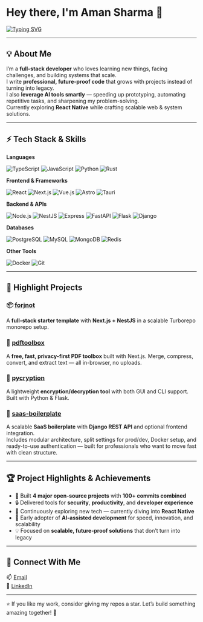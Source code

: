 # Hey there, I'm Aman Sharma 👋

[![Typing SVG](https://readme-typing-svg.herokuapp.com?font=Fira+Code&size=22&pause=1000&color=4AD991&width=650&lines=Full-stack+Developer+%7C+Builder+of+Scalable+Systems;Always+learning+%7C+Always+growing;Writing+code+that+stays+future-proof+%F0%9F%9A%80)](https://git.io/typing-svg)

---

## 💡 About Me  
I’m a **full-stack developer** who loves learning new things, facing challenges, and building systems that scale.  
I write **professional, future-proof code** that grows with projects instead of turning into legacy.  
I also **leverage AI tools smartly** — speeding up prototyping, automating repetitive tasks, and sharpening my problem-solving.  
Currently exploring **React Native** while crafting scalable web & system solutions.  

---

## ⚡ Tech Stack & Skills  

**Languages** 

![TypeScript](https://img.shields.io/badge/-TypeScript-3178C6?logo=typescript&logoColor=white) 
![JavaScript](https://img.shields.io/badge/-JavaScript-F7DF1E?logo=javascript&logoColor=black) 
![Python](https://img.shields.io/badge/-Python-3776AB?logo=python&logoColor=white) 
![Rust](https://img.shields.io/badge/-Rust-000000?logo=rust&logoColor=white)  

**Frontend & Frameworks**  

![React](https://img.shields.io/badge/-React-61DAFB?logo=react&logoColor=black) 
![Next.js](https://img.shields.io/badge/-Next.js-000000?logo=nextdotjs&logoColor=white) 
![Vue.js](https://img.shields.io/badge/-Vue.js-4FC08D?logo=vue.js&logoColor=white) 
![Astro](https://img.shields.io/badge/-Astro-FF5D01?logo=astro&logoColor=white) 
![Tauri](https://img.shields.io/badge/-Tauri-FFC131?logo=tauri&logoColor=black)  

**Backend & APIs**  

![Node.js](https://img.shields.io/badge/-Node.js-339933?logo=node.js&logoColor=white) 
![NestJS](https://img.shields.io/badge/-NestJS-E0234E?logo=nestjs&logoColor=white) 
![Express](https://img.shields.io/badge/-Express-000000?logo=express&logoColor=white) 
![FastAPI](https://img.shields.io/badge/-FastAPI-009688?logo=fastapi&logoColor=white) 
![Flask](https://img.shields.io/badge/-Flask-000000?logo=flask&logoColor=white) 
![Django](https://img.shields.io/badge/-Django-092E20?logo=django&logoColor=white)  

**Databases**  

![PostgreSQL](https://img.shields.io/badge/-PostgreSQL-4169E1?logo=postgresql&logoColor=white) 
![MySQL](https://img.shields.io/badge/-MySQL-4479A1?logo=mysql&logoColor=white) 
![MongoDB](https://img.shields.io/badge/-MongoDB-47A248?logo=mongodb&logoColor=white) 
![Redis](https://img.shields.io/badge/-Redis-DC382D?logo=redis&logoColor=white)  

**Other Tools**  

![Docker](https://img.shields.io/badge/-Docker-2496ED?logo=docker&logoColor=white) 
![Git](https://img.shields.io/badge/-Git-F05032?logo=git&logoColor=white)  

---

## 🚀 Highlight Projects  

### 📦 [forjnot](https://github.com/aman-sharma-dev/forjnot)  
A **full-stack starter template** with **Next.js + NestJS** in a scalable Turborepo monorepo setup.  

### 📄 [pdftoolbox](https://github.com/aman-sharma-dev/pdftoolbox)  
A **free, fast, privacy-first PDF toolbox** built with Next.js. Merge, compress, convert, and extract text — all in-browser, no uploads.  

### 🔐 [pycryption](https://github.com/aman-sharma-dev/pycryption)  
A lightweight **encryption/decryption tool** with both GUI and CLI support. Built with Python & Flask.  

### 🧱 [saas-boilerplate](https://github.com/aman-sharma-dev/saas-boilerplate)
A scalable **SaaS boilerplate** with **Django REST API** and optional frontend integration.  
Includes modular architecture, split settings for prod/dev, Docker setup, and ready-to-use authentication — built for professionals who want to move fast with clean structure.

---

## 🏆 Project Highlights & Achievements  

- 🚀 Built **4 major open-source projects** with **100+ commits combined**  
- 🔒 Delivered tools for **security**, **productivity**, and **developer experience**  
- 🌱 Continuously exploring new tech — currently diving into **React Native**  
- 🤖 Early adopter of **AI-assisted development** for speed, innovation, and scalability  
- 💡 Focused on **scalable, future-proof solutions** that don’t turn into legacy  

---

## 🤝 Connect With Me  

📫 [Email](mailto:amansharma42211@gmail.com)  
💼 [LinkedIn](https://www.linkedin.com/in/aman-sharma-2b2671299/)  

---

⭐ If you like my work, consider giving my repos a star. Let’s build something amazing together! 🚀
